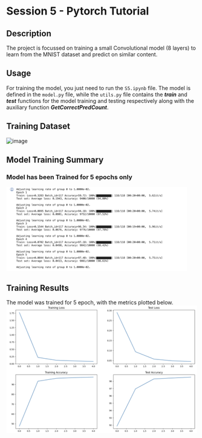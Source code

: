 # Session 5 - Pytorch Tutorial

## Description

The project is focussed on training a small Convolutional model (8 layers) to learn from the MNIST dataset and predict on similar content.

## Usage

For training the model, you just need to run the `S5.ipynb` file. The model is defined in the `model.py` file, while the `utils.py` file contains
the ***train*** and ***test*** functions for the model training and testing respectively along with the auxiliary function ***GetCorrectPredCount***.

## Training Dataset
![image](https://github.com/DhrubaAdhikary/ERA_V2/blob/3678afeeef440cc36963ff4326926ce188a4a0de/S5/assets/Screenshot%202024-02-23%20at%203.33.31%E2%80%AFPM.png)

## Model Training Summary
### Model has been Trained for 5 epochs only 
<img width="478" alt="image" src="https://github.com/DhrubaAdhikary/ERA_V2/blob/0f9aef6641ecdad352c1bf19b53a04fdbfc62edb/S5/assets/Training.png">

## Training Results
The model was trained for 5 epoch, with the metrics plotted below.
![image](https://github.com/DhrubaAdhikary/ERA_V2/blob/e988ebe31a168e35ae7241d11bca96b644c84990/S5/assets/TRaining%20and%20Testing%20Plots.png)
